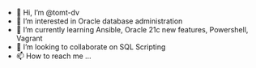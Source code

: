 - 👋 Hi, I’m @tomt-dv
- 👀 I’m interested in Oracle database administration
- 🌱 I’m currently learning Ansible, Oracle 21c new features, Powershell, Vagrant
- 💞️ I’m looking to collaborate on SQL Scripting
- 📫 How to reach me ...

<!---
tomt-dv/tomt-dv is a ✨ special ✨ repository because its `README.md` (this file) appears on your GitHub profile.
You can click the Preview link to take a look at your changes.
--->
